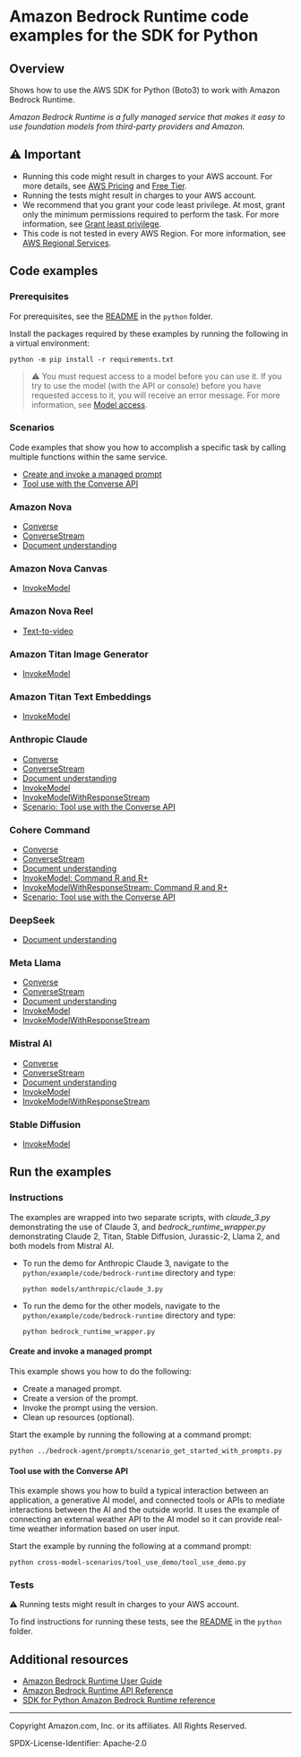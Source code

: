 # Amazon Bedrock Runtime code examples for the SDK for Python

## Overview

Shows how to use the AWS SDK for Python (Boto3) to work with Amazon Bedrock Runtime.

<!--custom.overview.start-->
<!--custom.overview.end-->

_Amazon Bedrock Runtime is a fully managed service that makes it easy to use foundation models from third-party providers and Amazon._

## ⚠ Important

* Running this code might result in charges to your AWS account. For more details, see [AWS Pricing](https://aws.amazon.com/pricing/) and [Free Tier](https://aws.amazon.com/free/).
* Running the tests might result in charges to your AWS account.
* We recommend that you grant your code least privilege. At most, grant only the minimum permissions required to perform the task. For more information, see [Grant least privilege](https://docs.aws.amazon.com/IAM/latest/UserGuide/best-practices.html#grant-least-privilege).
* This code is not tested in every AWS Region. For more information, see [AWS Regional Services](https://aws.amazon.com/about-aws/global-infrastructure/regional-product-services).

<!--custom.important.start-->
<!--custom.important.end-->

## Code examples

### Prerequisites

For prerequisites, see the [README](../../README.md#Prerequisites) in the `python` folder.

Install the packages required by these examples by running the following in a virtual environment:

```
python -m pip install -r requirements.txt
```

<!--custom.prerequisites.start-->

> ⚠ You must request access to a model before you can use it. If you try to use the model (with the API or console)
> before you have requested access to it, you will receive an error message. For more information,
> see [Model access](https://docs.aws.amazon.com/bedrock/latest/userguide/model-access.html).
>
<!--custom.prerequisites.end-->
### Scenarios

Code examples that show you how to accomplish a specific task by calling multiple
functions within the same service.

- [Create and invoke a managed prompt](../bedrock-agent/prompts/scenario_get_started_with_prompts.py)
- [Tool use with the Converse API](cross-model-scenarios/tool_use_demo/tool_use_demo.py)

### Amazon Nova

- [Converse](models/amazon_nova/amazon_nova_text/converse.py#L4)
- [ConverseStream](models/amazon_nova/amazon_nova_text/converse_stream.py#L4)
- [Document understanding](models/amazon_nova/amazon_nova_text/document_understanding.py#L4)

### Amazon Nova Canvas

- [InvokeModel](models/amazon_nova/amazon_nova_canvas/invoke_model.py#L4)

### Amazon Nova Reel

- [Text-to-video](models/amazon_nova/amazon_nova_reel/text_to_video.py#L4)

### Amazon Titan Image Generator

- [InvokeModel](models/amazon_titan_image_generator/invoke_model.py#L4)

### Amazon Titan Text Embeddings

- [InvokeModel](models/amazon_titan_text_embeddings/invoke_model.py#L4)

### Anthropic Claude

- [Converse](models/anthropic_claude/converse.py#L4)
- [ConverseStream](models/anthropic_claude/converse_stream.py#L4)
- [Document understanding](models/anthropic_claude/document_understanding.py#L4)
- [InvokeModel](models/anthropic_claude/invoke_model.py#L4)
- [InvokeModelWithResponseStream](models/anthropic_claude/invoke_model_with_response_stream.py#L4)
- [Scenario: Tool use with the Converse API](cross-model-scenarios/tool_use_demo/tool_use_demo.py)

### Cohere Command

- [Converse](models/cohere_command/converse.py#L4)
- [ConverseStream](models/cohere_command/converse_stream.py#L4)
- [Document understanding](models/cohere_command/document_understanding.py#L4)
- [InvokeModel: Command R and R+](models/cohere_command/command_r_invoke_model.py#L4)
- [InvokeModelWithResponseStream: Command R and R+](models/cohere_command/command_r_invoke_model_with_response_stream.py#L4)
- [Scenario: Tool use with the Converse API](cross-model-scenarios/tool_use_demo/tool_use_demo.py)

### DeepSeek

- [Document understanding](models/deepseek/document_understanding.py#L4)

### Meta Llama

- [Converse](models/meta_llama/converse.py#L4)
- [ConverseStream](models/meta_llama/converse_stream.py#L4)
- [Document understanding](models/meta_llama/document_understanding.py#L4)
- [InvokeModel](models/meta_llama/llama3_invoke_model.py#L4)
- [InvokeModelWithResponseStream](models/meta_llama/llama3_invoke_model_with_response_stream.py#L4)

### Mistral AI

- [Converse](models/mistral_ai/converse.py#L4)
- [ConverseStream](models/mistral_ai/converse_stream.py#L4)
- [Document understanding](models/mistral_ai/document_understanding.py#L4)
- [InvokeModel](models/mistral_ai/invoke_model.py#L4)
- [InvokeModelWithResponseStream](models/mistral_ai/invoke_model_with_response_stream.py#L4)

### Stable Diffusion

- [InvokeModel](models/stability_ai/invoke_model.py#L4)


<!--custom.examples.start-->
<!--custom.examples.end-->

## Run the examples

### Instructions


<!--custom.instructions.start-->
The examples are wrapped into two separate scripts, with *claude_3.py* demonstrating the use of Claude 3, and
*bedrock_runtime_wrapper.py* demonstrating Claude 2, Titan, Stable Diffusion, Jurassic-2, Llama 2, and both models from
Mistral AI.

- To run the demo for Anthropic Claude 3, navigate to the `python/example/code/bedrock-runtime` directory and type:
  ```commandline
  python models/anthropic/claude_3.py
  ```

- To run the demo for the other models, navigate to the `python/example/code/bedrock-runtime` directory and type:
  ```commandline
  python bedrock_runtime_wrapper.py
  ```

<!--custom.instructions.end-->



#### Create and invoke a managed prompt

This example shows you how to do the following:

- Create a managed prompt.
- Create a version of the prompt.
- Invoke the prompt using the version.
- Clean up resources (optional).

<!--custom.scenario_prereqs.bedrock-agent_GettingStartedWithBedrockPrompts.start-->
<!--custom.scenario_prereqs.bedrock-agent_GettingStartedWithBedrockPrompts.end-->

Start the example by running the following at a command prompt:

```
python ../bedrock-agent/prompts/scenario_get_started_with_prompts.py
```


<!--custom.scenarios.bedrock-agent_GettingStartedWithBedrockPrompts.start-->
<!--custom.scenarios.bedrock-agent_GettingStartedWithBedrockPrompts.end-->

#### Tool use with the Converse API

This example shows you how to build a typical interaction between an application, a generative AI model, and connected tools or APIs to mediate interactions between the AI and the outside world. It uses the example of connecting an external weather API to the AI model so it can provide real-time weather information based on user input.


<!--custom.scenario_prereqs.bedrock-runtime_Scenario_ToolUse.start-->
<!--custom.scenario_prereqs.bedrock-runtime_Scenario_ToolUse.end-->

Start the example by running the following at a command prompt:

```
python cross-model-scenarios/tool_use_demo/tool_use_demo.py
```


<!--custom.scenarios.bedrock-runtime_Scenario_ToolUse.start-->
<!--custom.scenarios.bedrock-runtime_Scenario_ToolUse.end-->

### Tests

⚠ Running tests might result in charges to your AWS account.


To find instructions for running these tests, see the [README](../../README.md#Tests)
in the `python` folder.



<!--custom.tests.start-->
<!--custom.tests.end-->

## Additional resources

- [Amazon Bedrock Runtime User Guide](https://docs.aws.amazon.com/bedrock/latest/userguide/what-is-bedrock.html)
- [Amazon Bedrock Runtime API Reference](https://docs.aws.amazon.com/bedrock/latest/APIReference/welcome.html)
- [SDK for Python Amazon Bedrock Runtime reference](https://boto3.amazonaws.com/v1/documentation/api/latest/reference/services/bedrock-runtime.html)

<!--custom.resources.start-->
<!--custom.resources.end-->

---

Copyright Amazon.com, Inc. or its affiliates. All Rights Reserved.

SPDX-License-Identifier: Apache-2.0
